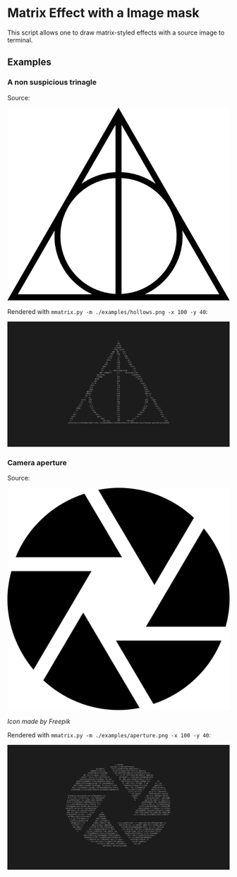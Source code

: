 # Matrix Effect with a Image mask

This script allows one to draw matrix-styled effects with a source image to terminal.

## Examples

### A non suspicious trinagle

Source:

![source](examples/hollows.png)

Rendered with `mmatrix.py -m ./examples/hollows.png -x 100 -y 40`:

![source](examples/hollows_rendered.png)


### Camera aperture 

Source:

![source](examples/aperture.png)

*Icon made by Freepik*

Rendered with `mmatrix.py -m ./examples/aperture.png -x 100 -y 40`:

![source](examples/aperture_rendered.png)

